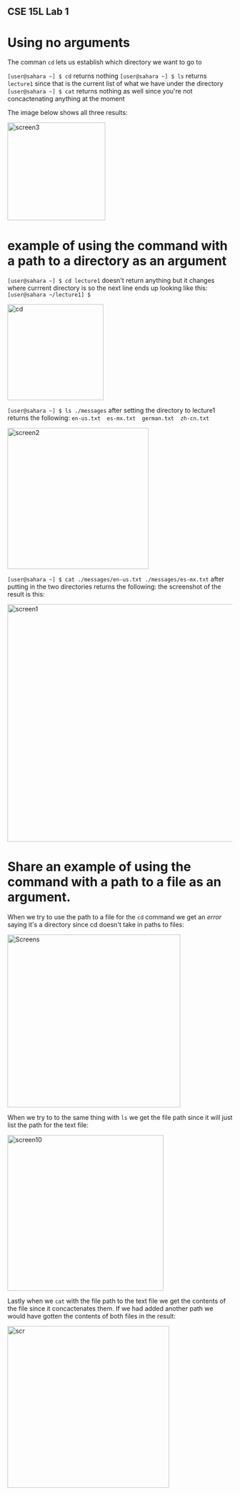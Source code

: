 ## CSE 15L Lab 1
# Using no arguments
The comman `cd` lets us establish which directory we want to go to

`[user@sahara ~] $ cd` returns nothing 
`[user@sahara ~] $ ls` returns `lecture1` since that is the current list of what we have under the directory
`[user@sahara ~] $ cat` returns nothing as well since you're not concactenating anything at the moment

The image below shows all three results:

<img width="219" alt="screen3" src="https://github.com/keerthinalabotu/cse15l-lab-reports/assets/144857467/5508e894-09f8-4288-aafd-f29e2f37c107">


# example of using the command with a path to a directory as an argument

`[user@sahara ~] $ cd lecture1` doesn't return anything but it changes where currrent directory is so the next line ends up looking like this: 
`[user@sahara ~/lecture1] $`


<img width="215" alt="cd" src="https://github.com/keerthinalabotu/cse15l-lab-reports/assets/144857467/cd6a528f-a2bc-464b-a649-e79909729384">


`[user@sahara ~] $ ls ./messages` after setting the directory to lecture1 returns the following:
`en-us.txt  es-mx.txt  german.txt  zh-cn.txt`


<img width="316" alt="screen2" src="https://github.com/keerthinalabotu/cse15l-lab-reports/assets/144857467/7dbfd53a-7285-4008-be9a-49cc3eddd02a">


`[user@sahara ~] $ cat ./messages/en-us.txt ./messages/es-mx.txt` after putting in the two directories returns the following:
the screenshot of the result is this: 


<img width="532" alt="screen1" src="https://github.com/keerthinalabotu/cse15l-lab-reports/assets/144857467/c1c11931-d913-46d9-94bf-5a4f98917e08">

# Share an example of using the command with a path to a file as an argument.

When we try to use the path to a file for the `cd` command we get an *error* saying it's a directory since cd doesn't take in paths to files:


<img width="387" alt="Screens" src="https://github.com/keerthinalabotu/cse15l-lab-reports/assets/144857467/5ef28450-bcf3-4579-a5fb-660f2fb748f9">

When we try to to the same thing with `ls` we get the file path since it will just list the path for the text file:


<img width="349" alt="screen10" src="https://github.com/keerthinalabotu/cse15l-lab-reports/assets/144857467/e6240360-286d-4b3f-9eb0-f83ea509626a">

Lastly when we `cat` with the file path to the text file we get the contents of the file since it concactenates them. If we had added another path we would
have gotten the contents of both files in the result: 


<img width="362" alt="scr" src="https://github.com/keerthinalabotu/cse15l-lab-reports/assets/144857467/91380181-6995-4d30-b6cc-42148c489415">



